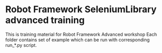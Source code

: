 # Robot Framework SeleniumLibrary advanced training

This is training material for Robot Framework Advanced workshop
Each folder contains set of example which can be run with
corresponding run_*.py script. 